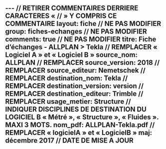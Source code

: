 ---  // RETIRER COMMENTAIRES DERRIERE CARACTERES « // » Y COMPRIS CE COMMENTAIRE
layout: fiche // NE PAS MODIFIER
group: fiches-echanges // NE PAS MODIFIER
comments: true // NE PAS MODIFIER
titre: Fiche d’échanges - ALLPLAN > Tekla // REMPLACER « Logiciel A » et « Logiciel B »
source_nom: ALLPLAN // REMPLACER
source_version: 2018 // REMPLACER
source_editeur: Nemetschek // REMPLACER
destination_nom: Tekla // REMPLACER
destination_version: version // REMPLACER
destination_editeur: Trimble // REMPLACER
usage_metier: Structure // INDIQUER DISCIPLINES DE DESTINATION DU LOGICIEL B « Métré », « Structure », « Fluides ». MAXI 3 MOTS.
nom_pdf: ALLPLAN-Tekla.pdf // REMPLACER « logicielA » et « LogicielB »
maj: décembre 2017 // DATE DE MISE A JOUR
---
